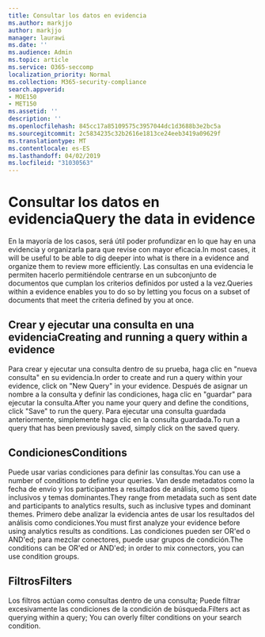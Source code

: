 ```yaml
---
title: Consultar los datos en evidencia
ms.author: markjjo
author: markjjo
manager: laurawi
ms.date: ''
ms.audience: Admin
ms.topic: article
ms.service: O365-seccomp
localization_priority: Normal
ms.collection: M365-security-compliance
search.appverid:
- MOE150
- MET150
ms.assetid: ''
description: ''
ms.openlocfilehash: 845cc17a85109575c3957044dc1d3688b3e2bc5a
ms.sourcegitcommit: 2c5834235c32b2616e1813ce24eeb3419a09629f
ms.translationtype: MT
ms.contentlocale: es-ES
ms.lasthandoff: 04/02/2019
ms.locfileid: "31030563"
---
```

# <a name="query-the-data-in-evidence"></a><span data-ttu-id="007e5-102">Consultar los datos en evidencia</span><span class="sxs-lookup"><span data-stu-id="007e5-102">Query the data in evidence</span></span>

<span data-ttu-id="007e5-103">En la mayoría de los casos, será útil poder profundizar en lo que hay en una evidencia y organizarla para que revise con mayor eficacia.</span><span class="sxs-lookup"><span data-stu-id="007e5-103">In most cases, it will be useful to be able to dig deeper into what is there in a evidence and organize them to review more efficiently.</span></span> <span data-ttu-id="007e5-104">Las consultas en una evidencia le permiten hacerlo permitiéndole centrarse en un subconjunto de documentos que cumplan los criterios definidos por usted a la vez.</span><span class="sxs-lookup"><span data-stu-id="007e5-104">Queries within a evidence enables you to do so by letting you focus on a subset of documents that meet the criteria defined by you at once.</span></span>

## <a name="creating-and-running-a-query-within-a-evidence"></a><span data-ttu-id="007e5-105">Crear y ejecutar una consulta en una evidencia</span><span class="sxs-lookup"><span data-stu-id="007e5-105">Creating and running a query within a evidence</span></span>

<span data-ttu-id="007e5-106">Para crear y ejecutar una consulta dentro de su prueba, haga clic en "nueva consulta" en su evidencia.</span><span class="sxs-lookup"><span data-stu-id="007e5-106">In order to create and run a query within your evidence, click on "New Query" in your evidence.</span></span> <span data-ttu-id="007e5-107">Después de asignar un nombre a la consulta y definir las condiciones, haga clic en "guardar" para ejecutar la consulta.</span><span class="sxs-lookup"><span data-stu-id="007e5-107">After you name your query and define the conditions, click "Save" to run the query.</span></span> <span data-ttu-id="007e5-108">Para ejecutar una consulta guardada anteriormente, simplemente haga clic en la consulta guardada.</span><span class="sxs-lookup"><span data-stu-id="007e5-108">To run a query that has been previously saved, simply click on the saved query.</span></span>

## <a name="conditions"></a><span data-ttu-id="007e5-109">Condiciones</span><span class="sxs-lookup"><span data-stu-id="007e5-109">Conditions</span></span>

<span data-ttu-id="007e5-110">Puede usar varias condiciones para definir las consultas.</span><span class="sxs-lookup"><span data-stu-id="007e5-110">You can use a number of conditions to define your queries.</span></span> <span data-ttu-id="007e5-111">Van desde metadatos como la fecha de envío y los participantes a resultados de análisis, como tipos inclusivos y temas dominantes.</span><span class="sxs-lookup"><span data-stu-id="007e5-111">They range from metadata such as sent date and participants to analytics results, such as inclusive types and dominant themes.</span></span> <span data-ttu-id="007e5-112">Primero debe analizar la evidencia antes de usar los resultados del análisis como condiciones.</span><span class="sxs-lookup"><span data-stu-id="007e5-112">You must first analyze your evidence before using analytics results as conditions.</span></span> <span data-ttu-id="007e5-113">Las condiciones pueden ser OR'ed o AND'ed; para mezclar conectores, puede usar grupos de condición.</span><span class="sxs-lookup"><span data-stu-id="007e5-113">The conditions can be OR'ed or AND'ed; in order to mix connectors, you can use condition groups.</span></span>

## <a name="filters"></a><span data-ttu-id="007e5-114">Filtros</span><span class="sxs-lookup"><span data-stu-id="007e5-114">Filters</span></span>
<span data-ttu-id="007e5-115">Los filtros actúan como consultas dentro de una consulta; Puede filtrar excesivamente las condiciones de la condición de búsqueda.</span><span class="sxs-lookup"><span data-stu-id="007e5-115">Filters act as querying within a query; You can overly filter conditions on your search condition.</span></span>


